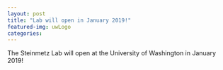 ```yaml
---
layout: post
title: "Lab will open in January 2019!"
featured-img: uwLogo
categories:
---
```


The Steinmetz Lab will open at the University of Washington in January 2019!
